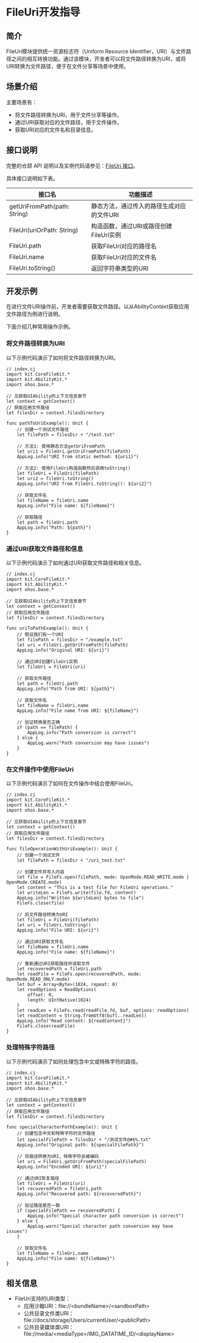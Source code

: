 # FileUri开发指导

## 简介

FileUri模块提供统一资源标志符（Uniform Resource Identifier，URI）与文件路径之间的相互转换功能。通过该模块，开发者可以将文件路径转换为URI，或将URI转换为文件路径，便于在文件分享等场景中使用。

## 场景介绍

主要场景有：

- 将文件路径转换为URI，用于文件分享等操作。
- 通过URI获取对应的文件路径，用于文件操作。
- 获取URI对应的文件名和目录信息。

## 接口说明

完整的仓颉 API 说明以及实例代码请参见：[FileUri 接口](../../API_Reference/source_zh_cn/apis/CoreFileKit/cj-apis-file_fileuri.md)。

具体接口说明如下表。

| 接口名 | 功能描述 |
| ------------------------------------------ | ----------------------------------------------------------- |
| getUriFromPath(path: String) | 静态方法，通过传入的路径生成对应的文件URI |
| FileUri(uriOrPath: String) | 构造函数，通过URI或路径创建FileUri实例 |
| FileUri.path | 获取FileUri对应的路径名 |
| FileUri.name | 获取FileUri对应的文件名 |
| FileUri.toString() | 返回字符串类型的URI |

## 开发示例

在进行文件URI操作前，开发者需要获取文件路径。以从AbilityContext获取应用文件路径为例进行说明。

下面介绍几种常用操作示例。

### 将文件路径转换为URI

以下示例代码演示了如何将文件路径转换为URI。

<!-- compile -->

```cangjie
// index.cj
import kit.CoreFileKit.*
import kit.AbilityKit.*
import ohos.base.*

// 见获取UIAbility的上下文信息章节
let context = getContext()
// 获取应用文件路径
let filesDir = context.filesDirectory

func pathToUriExample(): Unit {
    // 创建一个测试文件路径
    let filePath = filesDir + "/test.txt"
    
    // 方法1: 使用静态方法getUriFromPath
    let uri1 = FileUri.getUriFromPath(filePath)
    AppLog.info("URI from static method: ${uri1}")
    
    // 方法2: 使用FileUri构造函数然后调用toString()
    let fileUri = FileUri(filePath)
    let uri2 = fileUri.toString()
    AppLog.info("URI from FileUri.toString(): ${uri2}")
    
    // 获取文件名
    let fileName = fileUri.name
    AppLog.info("File name: ${fileName}")
    
    // 获取路径
    let path = fileUri.path
    AppLog.info("Path: ${path}")
}
```

### 通过URI获取文件路径和信息

以下示例代码演示了如何通过URI获取文件路径和相关信息。

<!-- compile -->

```cangjie
// index.cj
import kit.CoreFileKit.*
import kit.AbilityKit.*
import ohos.base.*

// 见获取UIAbility的上下文信息章节
let context = getContext()
// 获取应用文件路径
let filesDir = context.filesDirectory

func uriToPathExample(): Unit {
    // 假设我们有一个URI
    let filePath = filesDir + "/example.txt"
    let uri = FileUri.getUriFromPath(filePath)
    AppLog.info("Original URI: ${uri}")
    
    // 通过URI创建FileUri实例
    let fileUri = FileUri(uri)
    
    // 获取文件路径
    let path = fileUri.path
    AppLog.info("Path from URI: ${path}")
    
    // 获取文件名
    let fileName = fileUri.name
    AppLog.info("File name from URI: ${fileName}")
    
    // 验证转换是否正确
    if (path == filePath) {
        AppLog.info("Path conversion is correct")
    } else {
        AppLog.warn("Path conversion may have issues")
    }
}
```

### 在文件操作中使用FileUri

以下示例代码演示了如何在文件操作中结合使用FileUri。

<!-- compile -->

```cangjie
// index.cj
import kit.CoreFileKit.*
import kit.AbilityKit.*
import ohos.base.*

// 见获取UIAbility的上下文信息章节
let context = getContext()
// 获取应用文件路径
let filesDir = context.filesDirectory

func fileOperationWithUriExample(): Unit {
    // 创建一个测试文件
    let filePath = filesDir + "/uri_test.txt"
    
    // 创建文件并写入内容
    let file = FileFs.open(filePath, mode: OpenMode.READ_WRITE.mode | OpenMode.CREATE.mode)
    let content = "This is a test file for FileUri operations."
    let writeLen = FileFs.write(file.fd, content)
    AppLog.info("Written ${writeLen} bytes to file")
    FileFs.close(file)
    
    // 将文件路径转换为URI
    let fileUri = FileUri(filePath)
    let uri = fileUri.toString()
    AppLog.info("File URI: ${uri}")
    
    // 通过URI获取文件名
    let fileName = fileUri.name
    AppLog.info("File name: ${fileName}")
    
    // 重新通过URI获取路径并读取文件
    let recoveredPath = fileUri.path
    let readFile = FileFs.open(recoveredPath, mode: OpenMode.READ_ONLY.mode)
    let buf = Array<Byte>(1024, repeat: 0)
    let readOptions = ReadOptions(
        offset: 0,
        length: UIntNative(1024)
    )
    let readLen = FileFs.read(readFile.fd, buf, options: readOptions)
    let readContent = String.fromUtf8(buf[..readLen])
    AppLog.info("Read content: ${readContent}")
    FileFs.close(readFile)
}
```

### 处理特殊字符路径

以下示例代码演示了如何处理包含中文或特殊字符的路径。

<!-- compile -->

```cangjie
// index.cj
import kit.CoreFileKit.*
import kit.AbilityKit.*
import ohos.base.*

// 见获取UIAbility的上下文信息章节
let context = getContext()
// 获取应用文件路径
let filesDir = context.filesDirectory

func specialCharacterPathExample(): Unit {
    // 创建包含中文和特殊字符的文件路径
    let specialFilePath = filesDir + "/测试文件@#$%.txt"
    AppLog.info("Original path: ${specialFilePath}")
    
    // 将路径转换为URI，特殊字符会被编码
    let uri = FileUri.getUriFromPath(specialFilePath)
    AppLog.info("Encoded URI: ${uri}")
    
    // 通过URI恢复路径
    let fileUri = FileUri(uri)
    let recoveredPath = fileUri.path
    AppLog.info("Recovered path: ${recoveredPath}")
    
    // 验证路径是否一致
    if (specialFilePath == recoveredPath) {
        AppLog.info("Special character path conversion is correct")
    } else {
        AppLog.warn("Special character path conversion may have issues")
    }
    
    // 获取文件名
    let fileName = fileUri.name
    AppLog.info("File name: ${fileName}")
}
```

## 相关信息

- FileUri支持的URI类型：
  - 应用沙箱URI：file://\<bundleName>/\<sandboxPath>
  - 公共目录文件类URI：file://docs/storage/Users/currentUser/\<publicPath>
  - 公共目录媒体类URI：file://media/\<mediaType>/IMG_DATATIME_ID/\<displayName>
